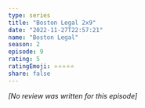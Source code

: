 ```yaml
---
type: series
title: "Boston Legal 2x9"
date: "2022-11-27T22:57:21"
name: "Boston Legal"
season: 2
episode: 9
rating: 5
ratingEmoji: ⭐️⭐️⭐️⭐️⭐️
share: false
---
```


*[No review was written for this episode]*
